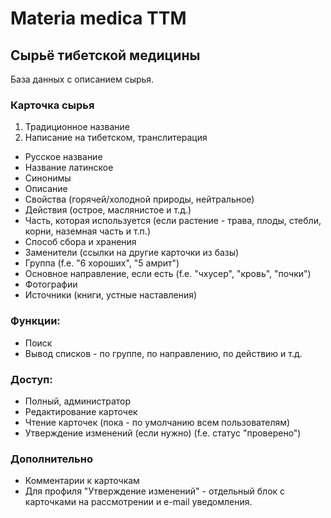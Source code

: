 # Materia medica TTM
## Сырьё тибетской медицины

База данных с описанием сырья.

### Карточка сырья
1. Традиционное название
2. Написание на тибетском, транслитерация
- Русское название
- Название латинское
- Синонимы
- Описание
- Свойства (горячей/холодной природы, нейтральное)
- Действия (острое, маслянистое и т.д.)
- Часть, которая используется (если растение - трава, плоды, стебли, корни, наземная часть и т.п.)
- Способ сбора и хранения
- Заменители (ссылки на другие карточки из базы)
- Группа (f.e. "6 хороших", "5 амрит")
- Основное направление, если есть (f.e. "чхусер", "кровь", "почки")
- Фотографии
- Источники (книги, устные наставления)

### Функции:
- Поиск
- Вывод списков - по группе, по направлению, по действию и т.д.

### Доступ:
- Полный, администратор
- Редактирование карточек
- Чтение карточек (пока - по умолчанию всем пользователям)
- Утверждение изменений (если нужно) (f.e. статус "проверено")

### Дополнительно
- Комментарии к карточкам
- Для профиля "Утверждение изменений" - отдельный блок с карточками на рассмотрении и e-mail уведомления.
